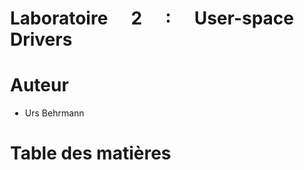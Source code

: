 <div align="justify" style="margin-right:25px;margin-left:25px">

# Laboratoire 2 : User-space Drivers <!-- omit in toc -->

# Auteur <!-- omit in toc -->

- Urs Behrmann

# Table des matières <!-- omit in toc -->




</div>